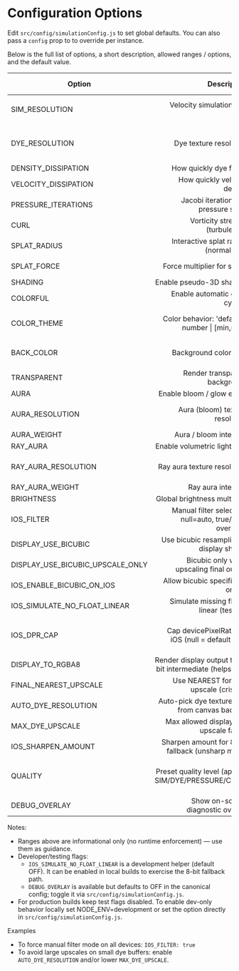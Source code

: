 # Configuration Options

Edit `src/config/simulationConfig.js` to set global defaults. You can also pass a `config` prop to <FluidSimulation /> to override per instance.

Below is the full list of options, a short description, allowed ranges / options, and the default value.

| Option | Description | Range / Options | Default |
|---|---:|---|---:|
| SIM_RESOLUTION | Velocity simulation grid size | 32 \| 64 \| 128 \| 256 | 128 |
| DYE_RESOLUTION | Dye texture resolution | 256 \| 512 \| 1024 \| 2048 | 1024 |
| DENSITY_DISSIPATION | How quickly dye fades | 0.0 .. 1.0 | 0.97 |
| VELOCITY_DISSIPATION | How quickly velocity decays | 0.0 .. 1.0 | 0.97 |
| PRESSURE_ITERATIONS | Jacobi iterations for pressure solve | ~8 .. 48 | 20 |
| CURL | Vorticity strength (turbulence) | 0 .. 50 | 20 |
| SPLAT_RADIUS | Interactive splat radius (normalized) | ~0.001 .. 0.03 | 0.01 |
| SPLAT_FORCE | Force multiplier for splats | 1000 .. 10000 | 3500 |
| SHADING | Enable pseudo-3D shading | boolean | false |
| COLORFUL | Enable automatic color cycling | boolean | false |
| COLOR_THEME | Color behavior: 'default' \| number \| [min,max] | 'default' \| 0..1 \| [min,max] | 'default' |
| BACK_COLOR | Background color RGB | object {r,g,b} 0..255 | { r:0, g:0, b:0 } |
| TRANSPARENT | Render transparent background | boolean | false |
| AURA | Enable bloom / glow effect | boolean | false |
| AURA_RESOLUTION | Aura (bloom) texture resolution | 64 \| 128 \| 196 \| 256 | 196 |
| AURA_WEIGHT | Aura / bloom intensity | 0.0 .. 8.0 | 2.5 |
| RAY_AURA | Enable volumetric light rays | boolean | false |
| RAY_AURA_RESOLUTION | Ray aura texture resolution | 64 \| 128 \| 196 \| 256 | 196 |
| RAY_AURA_WEIGHT | Ray aura intensity | 0.0 .. 1.0 | 0.5 |
| BRIGHTNESS | Global brightness multiplier | 0.5 .. 2.5 | 1.5 |
| IOS_FILTER | Manual filter selection: null=auto, true/false overrides | null \| true \| false | null |
| DISPLAY_USE_BICUBIC | Use bicubic resampling in display shader | boolean | true |
| DISPLAY_USE_BICUBIC_UPSCALE_ONLY | Bicubic only when upscaling final output | boolean | true |
| IOS_ENABLE_BICUBIC_ON_IOS | Allow bicubic specifically on iOS | boolean | true |
| IOS_SIMULATE_NO_FLOAT_LINEAR | Simulate missing float-linear (testing) | boolean | false |
| IOS_DPR_CAP | Cap devicePixelRatio on iOS (null = default cap) | null or number (e.g. 1, 1.5, 2) | null |
| DISPLAY_TO_RGBA8 | Render display output to 8-bit intermediate (helps iOS) | boolean | true |
| FINAL_NEAREST_UPSCALE | Use NEAREST for final upscale (crisper) | boolean | false |
| AUTO_DYE_RESOLUTION | Auto-pick dye texture size from canvas backing | boolean | true |
| MAX_DYE_UPSCALE | Max allowed display/dye upscale factor | >= 1.0 (typ. 2..4) | 3.0 |
| IOS_SHARPEN_AMOUNT | Sharpen amount for 8-bit fallback (unsharp mask) | 0.0 .. 1.0 | 0.18 |
| QUALITY | Preset quality level (applies SIM/DYE/PRESSURE/CURL) | 'low' \| 'medium' \| 'high' \| 'ultra' | 'medium' |
| DEBUG_OVERLAY | Show on-screen diagnostic overlay | boolean | ~true~ false |

Notes:
- Ranges above are informational only (no runtime enforcement) — use them as guidance.
- Developer/testing flags:
  - `IOS_SIMULATE_NO_FLOAT_LINEAR` is a development helper (default OFF). It can be enabled in local builds to exercise the 8-bit fallback path.
  - `DEBUG_OVERLAY` is available but defaults to OFF in the canonical config; toggle it via `src/config/simulationConfig.js`.
- For production builds keep test flags disabled. To enable dev-only behavior locally set NODE_ENV=development or set the option directly in `src/config/simulationConfig.js`.

Examples
- To force manual filter mode on all devices: `IOS_FILTER: true`
- To avoid large upscales on small dye buffers: enable `AUTO_DYE_RESOLUTION` and/or lower `MAX_DYE_UPSCALE`.